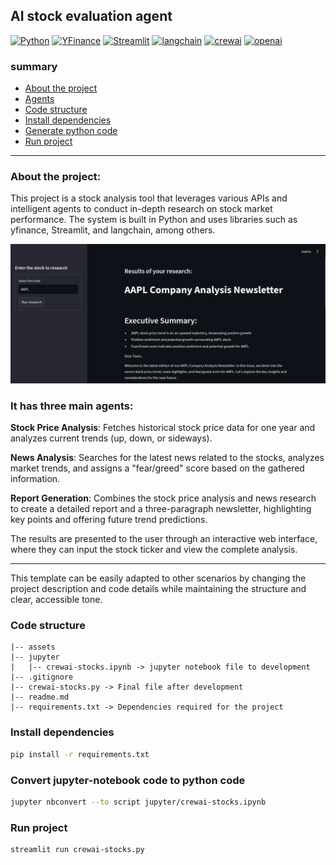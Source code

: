 ## AI stock evaluation agent

[![Python](https://img.shields.io/badge/python-fff?logo=python)](https://www.python.org/)
[![YFinance](https://img.shields.io/badge/yfinance-6B00EC)](https://pypi.org/project/yfinance)
[![Streamlit](https://img.shields.io/badge/streamlit-fff?logo=streamlit)](https://streamlit.io/)
[![langchain](https://img.shields.io/badge/langchain-1c3c3c?logo=langchain)](https://www.langchain.com/)
[![crewai](https://img.shields.io/badge/crewai-cf465a)](https://www.crewai.com/)
[![openai](https://img.shields.io/badge/openai-412991?logo=openai)](https://platform.openai.com/docs/overview)

### summary

- [About the project](#about-the-project)
- [Agents](#it-has-three-main-agents)
- [Code structure](#code-structure)
- [Install dependencies](#install-dependencies)
- [Generate python code](#convert-jupyter-notebook-code-to-python-code)
- [Run project](#run-project)

---

### About the project:
This project is a stock analysis tool that leverages various APIs and intelligent agents to conduct in-depth research on stock market performance. The system is built in Python and uses libraries such as yfinance, Streamlit, and langchain, among others.

![Screenshot do Projeto](./assets/ia-stock-evaluation-agent.png)

### It has three main agents:

**Stock Price Analysis**: Fetches historical stock price data for one year and analyzes current trends (up, down, or sideways).

**News Analysis**: Searches for the latest news related to the stocks, analyzes market trends, and assigns a "fear/greed" score based on the gathered information.

**Report Generation**: Combines the stock price analysis and news research to create a detailed report and a three-paragraph newsletter, highlighting key points and offering future trend predictions.

The results are presented to the user through an interactive web interface, where they can input the stock ticker and view the complete analysis.

---

This template can be easily adapted to other scenarios by changing the project description and code details while maintaining the structure and clear, accessible tone.

### Code structure
```
|-- assets
|-- jupyter
|   |-- crewai-stocks.ipynb -> jupyter notebook file to development
|-- .gitignore
|-- crewai-stocks.py -> Final file after development
|-- readme.md
|-- requirements.txt -> Dependencies required for the project
```

### Install dependencies
```bash
pip install -r requirements.txt
```

### Convert jupyter-notebook code to python code
```bash
jupyter nbconvert --to script jupyter/crewai-stocks.ipynb
```

### Run project
```bash
streamlit run crewai-stocks.py
```
